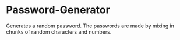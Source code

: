 # Password-Generator

Generates a random password.
The passwords are made by mixing in chunks of random characters and numbers.
